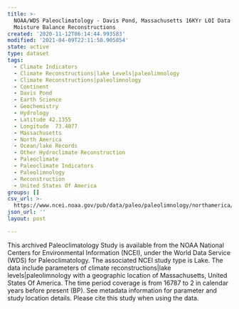 ```yaml
---
title: >-
  NOAA/WDS Paleoclimatology - Davis Pond, Massachusetts 16KYr LOI Data and
  Moisture Balance Reconstructions
created: '2020-11-12T06:14:44.993583'
modified: '2021-04-09T22:11:50.905854'
state: active
type: dataset
tags:
  - Climate Indicators
  - Climate Reconstructions|lake Levels|paleolimnology
  - Climate Reconstructions|paleolimnology
  - Continent
  - Davis Pond
  - Earth Science
  - Geochemistry
  - Hydrology
  - Latitude 42.1355
  - Longitude  73.4077
  - Massachusetts
  - North America
  - Ocean/lake Records
  - Other Hydroclimate Reconstruction
  - Paleoclimate
  - Paleoclimate Indicators
  - Paleolimnology
  - Reconstruction
  - United States Of America
groups: []
csv_url: >-
  https://www.ncei.noaa.gov/pub/data/paleo/paleolimnology/northamerica/usa/massachusetts/Davis_PErecon_012414.csv
json_url: ''
layout: post

---
```

This archived Paleoclimatology Study is available from the NOAA National Centers for Environmental Information (NCEI), under the World Data Service (WDS) for Paleoclimatology. The associated NCEI study type is Lake. The data include parameters of climate reconstructions|lake levels|paleolimnology with a geographic location of Massachusetts, United States Of America. The time period coverage is from 16787 to 2 in calendar years before present (BP). See metadata information for parameter and study location details. Please cite this study when using the data.
